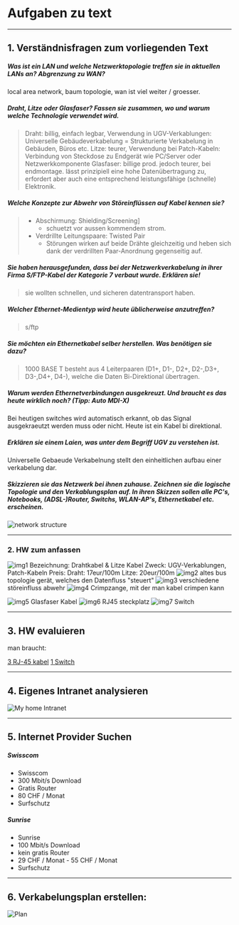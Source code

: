 # Aufgaben zu text


---

## 1. Verständnisfragen zum vorliegenden Text

##### Was ist ein LAN und welche Netzwerktopologie treffen sie in aktuellen LANs an? Abgrenzung zu WAN?
local area network, baum topologie, wan ist viel weiter / groesser.

##### Draht, Litze oder Glasfaser? Fassen sie zusammen, wo und warum welche Technologie verwendet wird.
> Draht: billig, einfach legbar, Verwendung in UGV-Verkablungen: Universelle Gebäudeverkabelung = Strukturierte Verkabelung in Gebäuden, Büros etc.
> Litze: teurer, Verwendung bei Patch-Kabeln: Verbindung von Steckdose zu Endgerät wie PC/Server oder Netzwerkkomponente
> Glasfaser: billige prod. jedoch teurer, bei endmontage. lässt prinzipiell eine hohe Datenübertragung zu, erfordert aber auch eine entsprechend leistungsfähige (schnelle) Elektronik.

##### Welche Konzepte zur Abwehr von Störeinflüssen auf Kabel kennen sie?
> - Abschirmung: Shielding/Screening]
>   - schuetzt vor aussen kommendem strom.
> - Verdrillte Leitungspaare: Twisted Pair
>   - Störungen wirken auf beide Drähte gleichzeitig und heben sich dank der verdrillten Paar-Anordnung gegenseitig auf.


##### Sie haben herausgefunden, dass bei der Netzwerkverkabelung in ihrer Firma S/FTP-Kabel der Kategorie 7 verbaut wurde. Erklären sie!
> sie wollten schnellen, und sicheren datentransport haben.

##### Welcher Ethernet-Medientyp wird heute üblicherweise anzutreffen?
> s/ftp

##### Sie möchten ein Ethernetkabel selber herstellen. Was benötigen sie dazu?
> 1000 BASE T besteht aus 4 Leiterpaaren (D1+, D1-, D2+, D2-,D3+, D3-,D4+, D4-), welche die Daten Bi-Direktional übertragen.

##### Warum werden Ethernetverbindungen ausgekreuzt. Und braucht es das heute wirklich noch? (Tipp: Auto MDI-X)
Bei heutigen switches wird automatisch erkannt, ob das Signal ausgekraeutzt werden muss oder nicht. Heute ist ein Kabel bi direktional.

##### Erklären sie einem Laien, was unter dem Begriff UGV zu verstehen ist.
Universelle Gebaeude Verkabelnung stellt den einheitlichen aufbau einer verkabelung dar.

##### Skizzieren sie das Netzwerk bei ihnen zuhause. Zeichnen sie die logische Topologie und den Verkablungsplan auf. In ihren Skizzen sollen alle PC's, Notebooks, (ADSL-)Router, Switchs, WLAN-AP's, Ethernetkabel etc. erscheinen.
![network structure](./network%20structure.png)


---

### 2. HW zum anfassen

![img1](HW%20zum%20anfassen/1.jpeg)
Bezeichnung: Drahtkabel & Litze Kabel
Zweck: UGV-Verkablungen, Patch-Kabeln
Preis: Draht: 17eur/100m Litze: 20eur/100m
![img2](HW%20zum%20anfassen/2.jpeg)
altes bus topologie gerät, welches den Datenfluss "steuert"
![img3](HW%20zum%20anfassen/3.jpeg)
verschiedene störeinfluss abwehr
![img4](HW%20zum%20anfassen/4.jpeg)
Crimpzange, mit der man kabel crimpen kann 

![img5](HW%20zum%20anfassen/5.jpeg)
Glasfaser Kabel
![img6](HW%20zum%20anfassen/6.jpeg)
RJ45 steckplatz
![img7](HW%20zum%20anfassen/7.jpeg)
Switch

---

## 3. HW evaluieren

man braucht:

[3 RJ-45 kabel](https://www.digitec.ch/de/s1/product/digitec-ethernet-patchkabel-rj45-sftp-kat-6a-2-m-netzwerkkabel-12118160?supplier=406802)
[1 Switch](https://www.fs.com/de/products/129514.html?country=CH&currency=CHF&languages=Deutsch&paid=google_shopping&gclid=EAIaIQobChMI7KLy4Jfm9wIVh7h3Ch1TugvPEAQYBCABEgKfifD_BwE)

---

## 4. Eigenes Intranet analysieren

![My home Intranet](./myHomeIntranet.png)

---

## 5. Internet Provider Suchen
##### Swisscom
- Swisscom
- 300 Mbit/s Download
- Gratis Router
- 80 CHF / Monat
- Surfschutz

##### Sunrise
- Sunrise
- 100 Mbit/s Download
- kein gratis Router
- 29 CHF / Monat - 55 CHF / Monat
- Surfschutz

---

## 6. Verkabelungsplan erstellen:

![Plan](./Verkabelungsplan.png)
